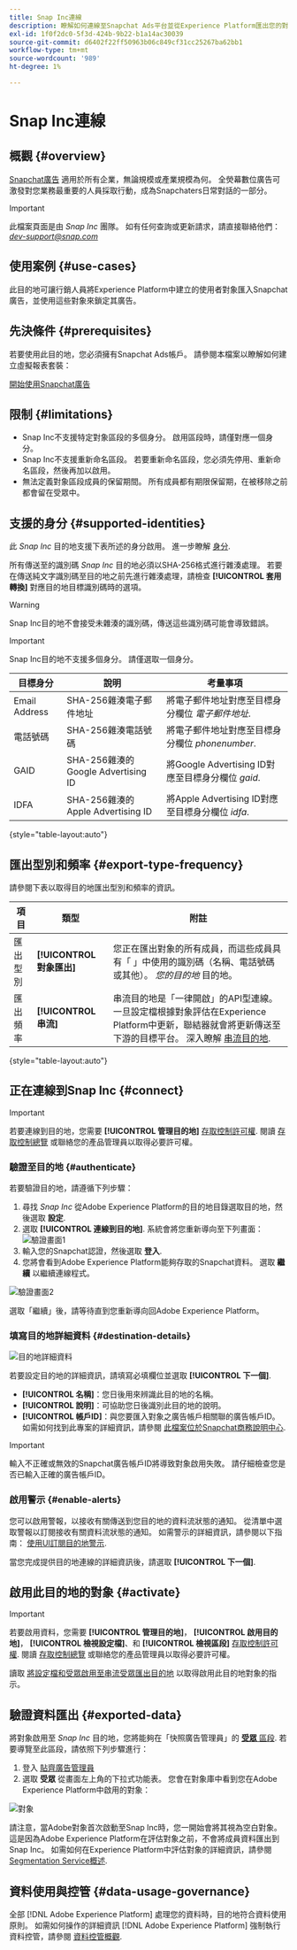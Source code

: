 ```yaml
---
title: Snap Inc連線
description: 瞭解如何連線至Snapchat Ads平台並從Experience Platform匯出您的對象。
exl-id: 1f0f2dc0-5f3d-424b-9b22-b1a14ac30039
source-git-commit: d6402f22ff50963b06c849cf31cc25267ba62bb1
workflow-type: tm+mt
source-wordcount: '989'
ht-degree: 1%

---
```


# Snap Inc連線

## 概觀 {#overview}

[Snapchat廣告](https://forbusiness.snapchat.com/) 適用於所有企業，無論規模或產業規模為何。 全熒幕數位廣告可激發對您業務最重要的人員採取行動，成為Snapchaters日常對話的一部分。

>[!IMPORTANT]
>
>此檔案頁面是由 *Snap Inc* 團隊。 如有任何查詢或更新請求，請直接聯絡他們： *dev-support@snap.com*

## 使用案例 {#use-cases}

此目的地可讓行銷人員將Experience Platform中建立的使用者對象匯入Snapchat廣告，並使用這些對象來鎖定其廣告。

## 先決條件 {#prerequisites}

若要使用此目的地，您必須擁有Snapchat Ads帳戶。 請參閱本檔案以瞭解如何建立虛擬報表套裝：

[開始使用Snapchat廣告](https://businesshelp.snapchat.com/s/article/overview?language=en_US)

## 限制 {#limitations}

* Snap Inc不支援特定對象區段的多個身分。 啟用區段時，請僅對應一個身分。
* Snap Inc不支援重新命名區段。 若要重新命名區段，您必須先停用、重新命名區段，然後再加以啟用。
* 無法定義對象區段成員的保留期間。 所有成員都有期限保留期，在被移除之前都會留在受眾中。

## 支援的身分 {#supported-identities}

此 *Snap Inc* 目的地支援下表所述的身分啟用。 進一步瞭解 [身分](/help/identity-service/namespaces.md).

所有傳送至的識別碼 *Snap Inc* 目的地必須以SHA-256格式進行雜湊處理。 若要在傳送純文字識別碼至目的地之前先進行雜湊處理，請檢查 **[!UICONTROL 套用轉換]** 對應目的地目標識別碼時的選項。

>[!WARNING]
> 
> Snap Inc目的地不會接受未雜湊的識別碼，傳送這些識別碼可能會導致錯誤。


>[!IMPORTANT]
> 
> Snap Inc目的地不支援多個身分。 請僅選取一個身分。

| 目標身分 | 說明 | 考量事項 |
|---|---|---|
| Email Address | SHA-256雜湊電子郵件地址 | 將電子郵件地址對應至目標身分欄位 *電子郵件地址*. |
| 電話號碼 | SHA-256雜湊電話號碼 | 將電子郵件地址對應至目標身分欄位 *phonenumber*. |
| GAID | SHA-256雜湊的Google Advertising ID | 將Google Advertising ID對應至目標身分欄位 *gaid*. |
| IDFA | SHA-256雜湊的Apple Advertising ID | 將Apple Advertising ID對應至目標身分欄位 *idfa*. |

{style="table-layout:auto"}

## 匯出型別和頻率 {#export-type-frequency}

請參閱下表以取得目的地匯出型別和頻率的資訊。

| 項目 | 類型 | 附註 |
---------|----------|---------|
| 匯出型別 | **[!UICONTROL 對象匯出]** | 您正在匯出對象的所有成員，而這些成員具有「 」中使用的識別碼（名稱、電話號碼或其他）。 *您的目的地* 目的地。 |
| 匯出頻率 | **[!UICONTROL 串流]** | 串流目的地是「一律開啟」的API型連線。 一旦設定檔根據對象評估在Experience Platform中更新，聯結器就會將更新傳送至下游的目標平台。 深入瞭解 [串流目的地](/help/destinations/destination-types.md#streaming-destinations). |

{style="table-layout:auto"}

## 正在連線到Snap Inc {#connect}

>[!IMPORTANT]
> 
>若要連線到目的地，您需要 **[!UICONTROL 管理目的地]** [存取控制許可權](/help/access-control/home.md#permissions). 閱讀 [存取控制總覽](/help/access-control/ui/overview.md) 或聯絡您的產品管理員以取得必要許可權。

### 驗證至目的地 {#authenticate}

若要驗證目的地，請遵循下列步驟：

1. 尋找 *Snap Inc* 從Adobe Experience Platform的目的地目錄選取目的地，然後選取 **設定**.
2. 選取 **[!UICONTROL 連線到目的地]**. 系統會將您重新導向至下列畫面：
   ![驗證畫面1](/help/destinations/assets/catalog/advertising/snapchat-ads/auth1.png)
3. 輸入您的Snapchat認證，然後選取 **登入**.
4. 您將會看到Adobe Experience Platform能夠存取的Snapchat資料。 選取 **繼續** 以繼續連線程式。

![驗證畫面2](/help/destinations/assets/catalog/advertising/snapchat-ads/auth2.png)

選取「繼續」後，請等待直到您重新導向回Adobe Experience Platform。

### 填寫目的地詳細資料 {#destination-details}

![目的地詳細資料](/help/destinations/assets/catalog/advertising/snapchat-ads/destinationdetails.png)

若要設定目的地的詳細資訊，請填寫必填欄位並選取 **[!UICONTROL 下一個]**.

* **[!UICONTROL 名稱]**：您日後用來辨識此目的地的名稱。
* **[!UICONTROL 說明]**：可協助您日後識別此目的地的說明。
* **[!UICONTROL 帳戶ID]**：與您要匯入對象之廣告帳戶相關聯的廣告帳戶ID。 如需如何找到此專案的詳細資訊，請參閱 [此檔案位於Snapchat商務說明中心](https://businesshelp.snapchat.com/s/article/biz-acct-id?language=en_US).

>[!IMPORTANT]
> 
>輸入不正確或無效的Snapchat廣告帳戶ID將導致對象啟用失敗。 請仔細檢查您是否已輸入正確的廣告帳戶ID。

### 啟用警示 {#enable-alerts}

您可以啟用警報，以接收有關傳送到您目的地的資料流狀態的通知。 從清單中選取警報以訂閱接收有關資料流狀態的通知。 如需警示的詳細資訊，請參閱以下指南： [使用UI訂閱目的地警示](../../ui/alerts.md).

當您完成提供目的地連線的詳細資訊後，請選取 **[!UICONTROL 下一個]**.

## 啟用此目的地的對象 {#activate}

>[!IMPORTANT]
> 
>若要啟用資料，您需要 **[!UICONTROL 管理目的地]**， **[!UICONTROL 啟用目的地]**， **[!UICONTROL 檢視設定檔]**、和 **[!UICONTROL 檢視區段]** [存取控制許可權](/help/access-control/home.md#permissions). 閱讀 [存取控制總覽](/help/access-control/ui/overview.md) 或聯絡您的產品管理員以取得必要許可權。

讀取 [將設定檔和受眾啟用至串流受眾匯出目的地](/help/destinations/ui/activate-segment-streaming-destinations.md) 以取得啟用此目的地對象的指示。

## 驗證資料匯出 {#exported-data}

將對象啟用至 *Snap Inc* 目的地，您將能夠在「快照廣告管理員」的 [**受眾** 區段](https://businesshelp.snapchat.com/s/article/audience-sharing). 若要導覽至此區段，請依照下列步驟進行：

1. 登入 [貼齊廣告管理員](https://ads.snapchat.com/)
2. 選取 **受眾** 從畫面左上角的下拉式功能表。 您會在對象庫中看到您在Adobe Experience Platform中啟用的對象：

![對象](/help/destinations/assets/catalog/advertising/snapchat-ads/audiences.png)

請注意，當Adobe對象首次啟動至Snap Inc時，您一開始會將其視為空白對象。 這是因為Adobe Experience Platform在評估對象之前，不會將成員資料匯出到Snap Inc。 如需如何在Experience Platform中評估對象的詳細資訊，請參閱 [Segmentation Service概述](https://experienceleague.adobe.com/docs/experience-platform/segmentation/home.html?lang=en#evaluate-segments).

## 資料使用與控管 {#data-usage-governance}

全部 [!DNL Adobe Experience Platform] 處理您的資料時，目的地符合資料使用原則。 如需如何操作的詳細資訊 [!DNL Adobe Experience Platform] 強制執行資料控管，請參閱 [資料控管概觀](/help/data-governance/home.md).
